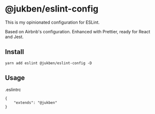 # @jukben/eslint-config

This is my opinionated configuration for ESLint.

Based on Airbnb's configuration. Enhanced with Prettier, ready for React and Jest.

## Install

    yarn add eslint @jukben/eslint-config -D

## Usage

.eslintrc

```
{
    "extends": "@jukben"
}
```

